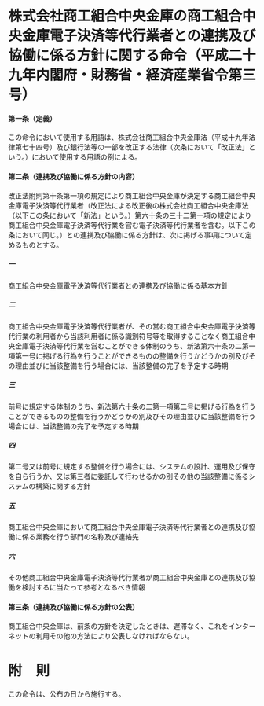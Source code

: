 # 株式会社商工組合中央金庫の商工組合中央金庫電子決済等代行業者との連携及び協働に係る方針に関する命令（平成二十九年内閣府・財務省・経済産業省令第三号）
#### 第一条（定義）
この命令において使用する用語は、株式会社商工組合中央金庫法（平成十九年法律第七十四号）及び銀行法等の一部を改正する法律（次条において「改正法」という。）において使用する用語の例による。
#### 第二条（連携及び協働に係る方針の内容）
改正法附則第十条第一項の規定により商工組合中央金庫が決定する商工組合中央金庫電子決済等代行業者（改正法による改正後の株式会社商工組合中央金庫法（以下この条において「新法」という。）第六十条の三十二第一項の規定により商工組合中央金庫電子決済等代行業を営む電子決済等代行業者を含む。以下この条において同じ。）との連携及び協働に係る方針は、次に掲げる事項について定めるものとする。
##### 一
商工組合中央金庫電子決済等代行業者との連携及び協働に係る基本方針
##### 二
商工組合中央金庫電子決済等代行業者が、その営む商工組合中央金庫電子決済等代行業の利用者から当該利用者に係る識別符号等を取得することなく商工組合中央金庫電子決済等代行業を営むことができる体制のうち、新法第六十条の二第一項第一号に掲げる行為を行うことができるものの整備を行うかどうかの別及びその理由並びに当該整備を行う場合には、当該整備の完了を予定する時期
##### 三
前号に規定する体制のうち、新法第六十条の二第一項第二号に掲げる行為を行うことができるものの整備を行うかどうかの別及びその理由並びに当該整備を行う場合には、当該整備の完了を予定する時期
##### 四
第二号又は前号に規定する整備を行う場合には、システムの設計、運用及び保守を自ら行うか、又は第三者に委託して行わせるかの別その他の当該整備に係るシステムの構築に関する方針
##### 五
商工組合中央金庫において商工組合中央金庫電子決済等代行業者との連携及び協働に係る業務を行う部門の名称及び連絡先
##### 六
その他商工組合中央金庫電子決済等代行業者が商工組合中央金庫との連携及び協働を検討するに当たって参考となるべき情報
#### 第三条（連携及び協働に係る方針の公表）
商工組合中央金庫は、前条の方針を決定したときは、遅滞なく、これをインターネットの利用その他の方法により公表しなければならない。
# 附　則
この命令は、公布の日から施行する。

